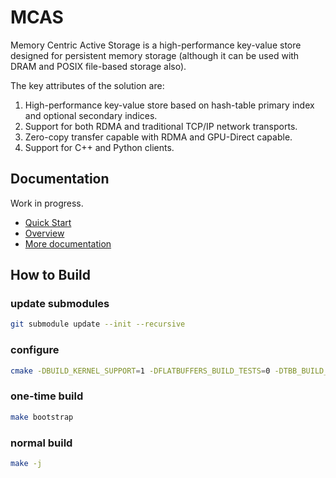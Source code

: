 # MCAS

Memory Centric Active Storage is a high-performance key-value store designed for persistent memory storage (although it can be used with DRAM and POSIX file-based storage also).

The key attributes of the solution are:

1. High-performance key-value store based on hash-table primary index and optional secondary indices.
2. Support for both RDMA and traditional TCP/IP network transports.
3. Zero-copy transfer capable with RDMA and GPU-Direct capable.
4. Support for C++ and Python clients. 

## Documentation

Work in progress.

* [Quick Start](./doc/quick_start.md)
* [Overview](./doc/MCAS_overview.md)
* [More documentation](./doc/index.md)

## How to Build

### update submodules
```bash
git submodule update --init --recursive
```

### configure
```bash
cmake -DBUILD_KERNEL_SUPPORT=1 -DFLATBUFFERS_BUILD_TESTS=0 -DTBB_BUILD_TESTS=0 -DBUILD_PYTHON_SUPPORT=1 -DCMAKE_BUILD_TYPE=Debug -DCMAKE_INSTALL_PREFIX:PATH=`pwd`/dist ..
```

### one-time build
```bash
make bootstrap
```

### normal build
```bash
make -j
```


